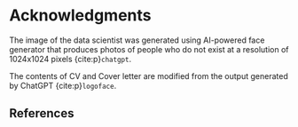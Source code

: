 # Acknowledgments

The image of the data scientist was generated using AI-powered face generator that produces photos of people who do not exist at a resolution of 1024x1024 pixels {cite:p}`chatgpt`.

The contents of CV and Cover letter are modified from the output generated by ChatGPT {cite:p}`logoface`.

## References

```{bibliography} /references.bib
```
